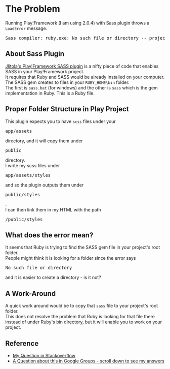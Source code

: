 <div class="mograblog">

# The Problem

Running Play!Framework (I am using 2.0.4) with Sass plugin throws a `LoadError` message.  

<pre>Sass compiler: ruby.exe: No such file or directory -- project_root/sass (LoadError)</pre>

## About Sass Plugin

[Jlitola's Play!Framework SASS plugin](https://github.com/jlitola/play-sass) is a nifty piece of code that enables SASS in your Play!Framework project.  
It requires that Ruby and SASS would be already installed on your computer.  
The SASS gem creates to files in your `RUBY_HOME\bin` folder.  
The first is `sass.bat` (for windows) and the other is `sass` which is the gem implementation in Ruby. This is a Ruby file.  

## Proper Folder Structure in Play Project

This plugin expects you to have `scss` files under your

<pre>app/assets</pre>

directory, and it will copy them under

<pre>public</pre>

directory.  
I write my scss files under

<pre>app/assets/styles</pre>

and so the plugin outputs them under

<pre>public/styles</pre>

.  
I can then link them in my HTML with the path

<pre>/public/styles</pre>

## What does the error mean?

It seems that Ruby is trying to find the SASS gem file in your project's root folder.  
People might think it is looking for a folder since the error says

<pre>No such file or directory</pre>

and it is easier to create a directory - is it not?  

## A Work-Around

A quick work around would be to copy that `sass` file to your project's root folder.  
This does not resolve the problem that Ruby is looking for that file there instead of under Ruby's bin directory, but it will enable you to work on your project.

## Reference

*   [My Question in Stackoverflow](http://stackoverflow.com/q/19091096/1068746 "My Question in Stackoverflow")
*   [A Question about this in Google Groups - scroll down to see my answers](https://groups.google.com/d/msg/play-framework/j1npLLQlj1o/POOlePhJv1QJ "Google Groups Question")

</div>